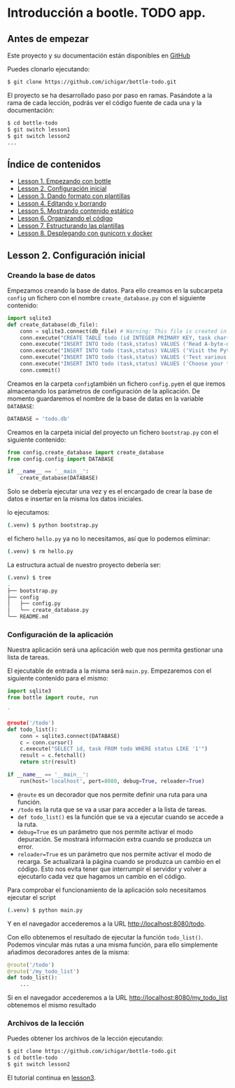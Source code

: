 # Introducción a bootle. TODO app.

## Antes de empezar

Este proyecto y su documentación están disponibles en [GitHub](https://github.com/ichigar/bottle-todo)

Puedes clonarlo ejecutando:

```bash
$ git clone https://github.com/ichigar/bottle-todo.git
```

El proyecto se ha desarrollado paso por paso en ramas. Pasándote a la rama de cada lección, podrás ver el código fuente de cada una y la documentación:

```bash
$ cd bottle-todo
$ git switch lesson1
$ git switch lesson2
...
```

## Índice de contenidos

* [Lesson 1. Empezando con bottle](doc/lesson1.md)
* [Lesson 2. Configuración inicial](doc/lesson2.md)
* [Lesson 3. Dando formato con plantillas](doc/lesson3.md)
* [Lesson 4. Editando y borrando](doc/lesson4.md)
* [Lesson 5. Mostrando contenido estático](doc/lesson5.md)
* [Lesson 6. Organizando el código](doc/lesson6.md)
* [Lesson 7. Estructurando las plantillas](doc/lesson7.md)
* [Lesson 8. Desplegando con gunicorn y docker](doc/lesson8.md)

## Lesson 2. Configuración inicial

### Creando la base de datos
Empezamos creando la base de datos. Para ello creamos en la subcarpeta `config` un fichero con el nombre `create_database.py` con el siguiente contenido:

```python
import sqlite3
def create_database(db_file):
    conn = sqlite3.connect(db_file) # Warning: This file is created in the current directory
    conn.execute("CREATE TABLE todo (id INTEGER PRIMARY KEY, task char(100) NOT NULL, status bool NOT NULL)")
    conn.execute("INSERT INTO todo (task,status) VALUES ('Read A-byte-of-python to get a good introduction into Python',0)")
    conn.execute("INSERT INTO todo (task,status) VALUES ('Visit the Python website',1)")
    conn.execute("INSERT INTO todo (task,status) VALUES ('Test various editors for and check the syntax highlighting',1)")
    conn.execute("INSERT INTO todo (task,status) VALUES ('Choose your favorite WSGI-Framework',0)")
    conn.commit()
```
Creamos en la carpeta `config`también un fichero `config.py`en el que iremos almacenando los parámetros de configuración de la aplicación. De momento guardaremos el nombre de la base de datas en la variable `DATABASE`:

```python
DATABASE = 'todo.db'
```
Creamos en la carpeta inicial del proyecto un fichero `bootstrap.py` con el siguiente contenido:

```python
from config.create_database import create_database
from config.config import DATABASE

if __name__ == '__main__':
    create_database(DATABASE)
```

Solo se debería ejecutar una vez y es el encargado de crear la base de datos e insertar en la misma los datos iniciales.

lo ejecutamos:

```bash
(.venv) $ python bootstrap.py
```

el fichero `hello.py` ya no lo necesitamos, así que lo podemos eliminar:

```bash
(.venv) $ rm hello.py
```

La estructura actual de nuestro proyecto debería ser:

```bash
(.venv) $ tree             
.
├── bootstrap.py
├── config
│   ├── config.py
│   └── create_database.py
└── README.md
```

### Configuración de la aplicación

Nuestra aplicación será una aplicación web que nos permita gestionar una lista de tareas.

El ejecutable de entrada a la misma será `main.py`. Empezaremos con el siguiente contenido para el mismo:

```python
import sqlite3
from bottle import route, run

'

@route('/todo')
def todo_list():
    conn = sqlite3.connect(DATABASE)
    c = conn.cursor()
    c.execute("SELECT id, task FROM todo WHERE status LIKE '1'")
    result = c.fetchall()
    return str(result)

if __name__ == '__main__':
    run(host='localhost', port=8080, debug=True, reloader=True)
```

* `@route` es un decorador que nos permite definir una ruta para una función.
* `/todo` es la ruta que se va a usar para acceder a la lista de tareas.
* `def todo_list()` es la función que se va a ejecutar cuando se accede a la ruta.
* `debug=True` es un parámetro que nos permite activar el modo depuración. Se mostrará información extra cuando se produzca un error.
* `reloader=True` es un parámetro que nos permite activar el modo de recarga. Se actualizará la página cuando se produzca un cambio en el código. Esto nos evita tener que interrumpir el servidor y volver a ejecutarlo cada vez que hagamos un cambio en el código.

Para comprobar el funcionamiento de la aplicación solo necesitamos ejecutar el script

```bash
(.venv) $ python main.py
```

Y en el navegador accederemos a la URL [http://localhost:8080/todo](http://localhost:8080/todo).

Con ello obtenemos el resultado de ejecutar la función `todo_list()`. Podemos vincular más rutas a una misma función, para ello simplemente añadimos decoradores antes de la misma:

```python
@route('/todo')
@route('/my_todo_list')
def todo_list():
    ...
```
Si en el navegador accederemos a la URL [http://localhost:8080/my_todo_list](http://localhost:8080/my_todo_list) obtenemos el mismo resultado

### Archivos de la lección

Puedes obtener los archivos de la lección ejecutando:

```bash
$ git clone https://github.com/ichigar/bottle-todo.git
$ cd bottle-todo
$ git switch lesson2
```

El tutorial continua en [lesson3](lesson3.md).
